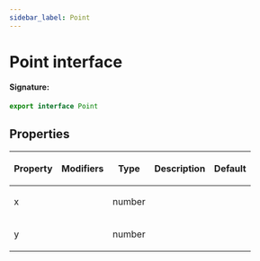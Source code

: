 ```yaml
---
sidebar_label: Point
---
```


# Point interface

#### Signature:

```typescript
export interface Point
```

## Properties

<table><thead><tr><th>

Property

</th><th>

Modifiers

</th><th>

Type

</th><th>

Description

</th><th>

Default

</th></tr></thead>
<tbody><tr><td>

x

</td><td>

</td><td>

number

</td><td>

</td><td>

</td></tr>
<tr><td>

y

</td><td>

</td><td>

number

</td><td>

</td><td>

</td></tr>
</tbody></table>

